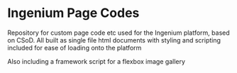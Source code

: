 # Ingenium Page Codes

Repository for custom page code etc used for the Ingenium platform, based on CSoD.
All built as single file html documents with styling and scripting included for ease of loading onto the platform

Also including a framework script for a flexbox image gallery
